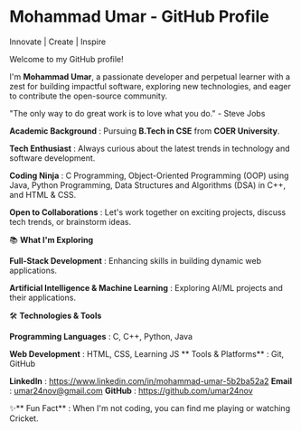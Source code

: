 # Mohammad Umar - GitHub Profile

  Innovate | Create | Inspire

Welcome to my GitHub profile!

I'm **Mohammad Umar**, a passionate developer and perpetual learner with a zest for building impactful software, exploring new technologies, and eager to contribute the open-source community.

"The only way to do great work is to love what you do." - Steve Jobs

**Academic Background** :  Pursuing **B.Tech in CSE** from **COER University**.

**Tech Enthusiast** : Always curious about the latest trends in technology and software development.

**Coding Ninja** : C Programming, Object-Oriented Programming (OOP) using Java, Python Programming, Data Structures and Algorithms (DSA) in C++, and HTML & CSS.

**Open to Collaborations** : Let's work together on exciting projects, discuss tech trends, or brainstorm ideas.

📚 **What I'm Exploring**

**Full-Stack Development** : Enhancing skills in building dynamic web applications.

**Artificial Intelligence & Machine Learning** : Exploring AI/ML projects and their applications.

🛠️ **Technologies & Tools**

**Programming Languages** : C, C++, Python, Java

**Web Development** : HTML, CSS, Learning JS
**
Tools & Platforms**  : Git, GitHub

**LinkedIn** : https://www.linkedin.com/in/mohammad-umar-5b2ba52a2
**Email** : umar24nov@gmail.com
**GitHub** : https://github.com/umar24nov

✨** Fun Fact** : When I'm not coding, you can find me playing or watching Cricket.
